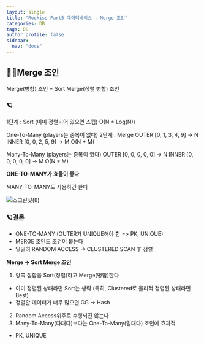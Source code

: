 ```yaml
---
layout: single
title: "Rookiss Part5 데이터베이스 : Merge 조인"
categories: DB
tags: DB
author_profile: false
sidebar:
  nav: "docs"
---
```



## 🙇‍♀️Merge 조인


Merge(병합) 조인 = Sort Merge(정렬 병합) 조인


### 🪐


1단계 : Sort (이미 정렬되어 있으면 스킵)
O(N * Log(N))

One-To-Many (players는 중복이 없다)
2단계 : Merge
OUTER [0, 1, 3, 4, 9] -> N
INNER [0, 0, 2, 5, 9] -> M
O(N + M)

Many-To-Many (players는 중복이 있다)
OUTER [0, 0, 0, 0, 0] -> N
INNER [0, 0, 0, 0, 0] -> M
O(N * M)


**ONE-TO-MANY가 효율이 좋다**



MANY-TO-MANY도 사용하긴 한다

![스크린샷(8)](https://user-images.githubusercontent.com/86364202/150913516-60e4ad2e-90f1-458c-93d8-dcf097715b88.png)



### 🪐결론


* ONE-TO-MANY (OUTER가 UNIQUE해야 함 => PK, UNIQUE)
* MERGE 조인도 조건이 붙는다
* 일일히 RANDOM ACCESS -> CLUSTERED SCAN 후 정렬


**Merge -> Sort Merge 조인**
1. 양쪽 집합을 Sort(정렬)하고 Merge(병합)한다
  - 이미 정렬된 상태라면 Sort는 생략 (특히, Clustered로 물리적 정렬된 상태라면 Best)
  - 정렬할 데이터가 너무 많으면 GG -> Hash
2. Random Access위주로 수행되진 않는다
3. Many-To-Many(다대다)보다는 One-To-Many(일대다) 조인에 효과적
  - PK, UNIQUE
